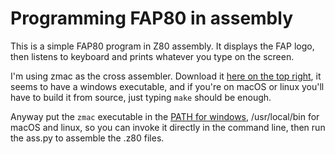 # Programming FAP80 in assembly

This is a simple FAP80 program in Z80 assembly. It displays the FAP logo, then listens to keyboard and prints whatever you type on the screen.

I'm using zmac as the cross assembler. Download it [here on the top right](http://members.shaw.ca/gp2000/zmac.html), it seems to have a windows executable, and if you're on macOS or linux you'll have to build it from source, just typing `make` should be enough.

Anyway put the `zmac` executable in the [PATH for windows](http://www.howtogeek.com/118594/how-to-edit-your-system-path-for-easy-command-line-access/), /usr/local/bin for macOS and linux, so you can invoke it directly in the command line, then run the ass.py to assemble the .z80 files.